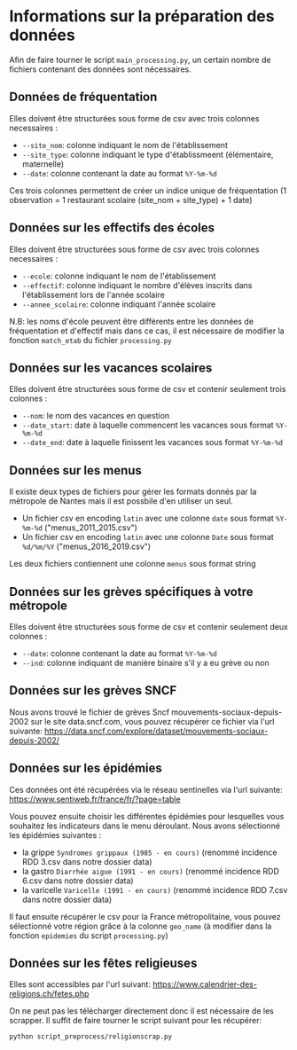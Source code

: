 # Informations sur la préparation des données 

Afin de faire tourner le script `main_processing.py`, un certain nombre de fichiers contenant des données sont nécessaires. 

## Données de fréquentation 

Elles doivent être structurées sous forme de csv avec trois colonnes necessaires :
  - `--site_nom`: colonne indiquant le nom de l'établissement
  - `--site_type`: colonne indiquant le type d'établissmeent (élémentaire, maternelle)
  - `--date`: colonne contenant la date au format `%Y-%m-%d`
  
 Ces trois colonnes permettent de créer un indice unique de fréquentation (1 observation = 1 restaurant scolaire (site_nom + site_type) + 1 date) 
  
 ## Données sur les effectifs des écoles

Elles doivent être structurées sous forme de csv avec trois colonnes necessaires :
  - `--ecole`: colonne indiquant le nom de l'établissement
  - `--effectif`: colonne indiquant le nombre d'élèves inscrits dans l'établissement lors de l'année scolaire
   - `--annee_scolaire`: colonne indiquant l'année scolaire
   
N.B: les noms d'école peuvent être différents entre les données de fréquentation et d'effectif mais dans ce cas, il est nécessaire de modifier la fonction `match_etab` du fichier `processing.py`


## Données sur les vacances scolaires

Elles doivent être structurées sous forme de csv et contenir seulement trois colonnes :
  - `--nom`: le nom des vacances en question
  - `--date_start`: date à laquelle commencent les vacances sous format `%Y-%m-%d`
  - `--date_end`: date à laquelle finissent les vacances sous format `%Y-%m-%d`

## Données sur les menus

Il existe deux types de fichiers pour gérer les formats donnés par la métropole de Nantes mais il est possbile d'en utiliser un seul.
 - Un fichier csv en encoding `latin` avec une colonne `date` sous format `%Y-%m-%d` ("menus_2011_2015.csv")
 - Un fichier csv en encoding `latin` avec une colonne `Date` sous format `%d/%m/%Y` ("menus_2016_2019.csv")

Les deux fichiers contiennent une colonne `menus` sous format string

## Données sur les grèves spécifiques à votre métropole 

Elles doivent être structurées sous forme de csv et contenir seulement deux colonnes :
  - `--date`: colonne contenant la date au format `%Y-%m-%d`
  - `--ind`: colonne indiquant de manière binaire s'il y a eu grève ou non

## Données sur les grèves SNCF

Nous avons trouvé le fichier de grèves Sncf mouvements-sociaux-depuis-2002 sur le site data.sncf.com, vous pouvez récupérer ce fichier via l'url suivante: https://data.sncf.com/explore/dataset/mouvements-sociaux-depuis-2002/

## Données sur les épidémies

Ces données ont été récupérées via le réseau sentinelles via l'url suivante: https://www.sentiweb.fr/france/fr/?page=table

Vous pouvez ensuite choisir les différentes épidémies pour lesquelles vous souhaitez les indicateurs dans le menu déroulant. 
Nous avons sélectionné les épidémies suivantes :
 - la grippe `Syndromes grippaux (1985 - en cours)` (renommé incidence RDD 3.csv dans notre dossier data)
 - la gastro `Diarrhée aigue (1991 - en cours)` (renommé incidence RDD 6.csv dans notre dossier data)
 - la varicelle `Varicelle (1991 - en cours)` (renommé incidence RDD 7.csv dans notre dossier data)
 
 Il faut ensuite récupérer le csv pour la France métropolitaine, vous pouvez sélectionné votre région grâce à la colonne `geo_name` (à modifier dans la fonction `epidemies` du script `processing.py`)

## Données sur les fêtes religieuses

Elles sont accessibles par l'url suivant: https://www.calendrier-des-religions.ch/fetes.php

On ne peut pas les télécharger directement donc il est nécessaire de les scrapper. Il suffit de faire tourner le script suivant pour les récupérer: 
```
python script_preprocess/religionscrap.py
```